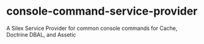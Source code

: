 console-command-service-provider
================================

A Silex Service Provider for common console commands for Cache, Doctrine DBAL, and Assetic

